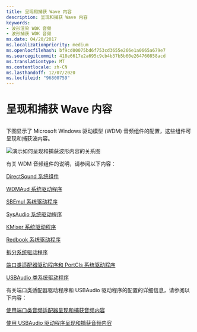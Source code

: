 ```yaml
---
title: 呈现和捕获 Wave 内容
description: 呈现和捕获 Wave 内容
keywords:
- 波形渲染 WDK 音频
- 波形捕获 WDK 音频
ms.date: 04/20/2017
ms.localizationpriority: medium
ms.openlocfilehash: bf9cd00075bd6f753cd3655e266e1a0665a679e7
ms.sourcegitcommit: 418e6617e2a695c9cb4b37b5b60e264760858acd
ms.translationtype: MT
ms.contentlocale: zh-CN
ms.lasthandoff: 12/07/2020
ms.locfileid: "96800759"
---
```

# <a name="rendering-and-capturing-wave-content"></a>呈现和捕获 Wave 内容


## <span id="rendering_and_capturing_wave_content"></span><span id="RENDERING_AND_CAPTURING_WAVE_CONTENT"></span>


下图显示了 Microsoft Windows 驱动模型 (WDM) 音频组件的配置，这些组件可呈现和捕获波内容。

![演示如何呈现和捕获波形内容的关系图](images/wave.png)

有关 WDM 音频组件的说明，请参阅以下内容：

[DirectSound 系统组件](user-mode-wdm-audio-components.md#directsound_system_component)

[WDMAud 系统驱动程序](user-mode-wdm-audio-components.md#wdmaud_system_driver)

[SBEmul 系统驱动程序](kernel-mode-wdm-audio-components.md#sbemul_system_driver)

[SysAudio 系统驱动程序](kernel-mode-wdm-audio-components.md#sysaudio_system_driver)

[KMixer 系统驱动程序](kernel-mode-wdm-audio-components.md#kmixer_system_driver)

[Redbook 系统驱动程序](kernel-mode-wdm-audio-components.md#redbook_system_driver)

[拆分系统驱动程序](kernel-mode-wdm-audio-components.md#splitter_system_driver)

[端口类适配器驱动程序和 PortCls 系统驱动程序](kernel-mode-wdm-audio-components.md#port_class_adapter_driver_and_portcls_system_driver)

[USBAudio 类系统驱动程序](kernel-mode-wdm-audio-components.md#usbaudio_class_system_driver)

有关端口类适配器驱动程序和 USBAudio 驱动程序的配置的详细信息，请参阅以下内容：

[使用端口类音频适配器呈现和捕获音频内容](rendering-and-capturing-audio-content-by-using-a-port-class-audio-adap.md)

[使用 USBAudio 驱动程序呈现和捕获音频内容](rendering-and-capturing-audio-content-by-using-the-usbaudio-driver.md)

 

 





